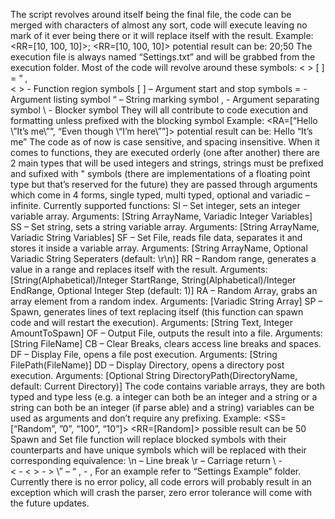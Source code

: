 The script revolves around itself being the final file,  the code can be merged with characters of almost any sort,  code will execute leaving no mark of it ever being there or it will replace itself with the result.
Example: 
<RR=[10, 100, 10]>; <RR=[10, 100, 10]>  potential result can be: 20;50
The execution file is always named “Settings.txt” and will be grabbed from the execution folder.
Most of the code will revolve around these symbols: < >  [ ] = “ , \
< > - Function region symbols
[ ] – Argument start and stop symbols
= - Argument listing symbol
“ – String marking symbol
, - Argument separating symbol
\ - Blocker symbol
They will all contribute to code execution and formatting unless prefixed with the blocking symbol
Example:
<RA=[“Hello \”It’s me\””, “Even though \“I’m here\””]> potential result can be: Hello “It’s me”
The code as of now is case sensitive, and spacing insensitive.
When it comes to functions, they are executed orderly (one after another) there are 2 main types that will be used integers and strings, strings must be prefixed and sufixed with " symbols (there are implementations of a floating point type but that’s reserved for the future) they are passed through arguments which come in 4 forms, single typed, multi typed, optional and variadic – infinite.
Currently supported functions:
SI – Set integer, sets an integer variable array. Arguments: [String ArrayName, Variadic Integer Variables]
SS – Set string, sets a string variable array. Arguments: [String ArrayName, Variadic String Variables]
SF – Set File, reads file data, separates it and stores it inside a variable array. Arguments: [String ArrayName, Optional Variadic String Seperaters (default: \r\n)]
RR – Random range, generates a value in a range and replaces itself with the result. Arguments: [String(Alphabetical)/Integer StartRange, String(Alphabetical)/Integer EndRange, Optional Integer Step (default: 1)]
RA – Random Array, grabs an array element from a random index. Arguments: [Variadic String Array]
SP – Spawn, generates lines of text replacing itself (this function can spawn code and will restart the execution). Arguments: [String Text, Integer AmountToSpawn]
OF – Output File, outputs the result into a file. Arguments: [String FileName]
CB – Clear Breaks, clears access line breaks and spaces.
DF – Display File, opens a file post execution.  Arguments: [String FilePath(FileName)]
DD – Display Directory, opens a directory post execution. Arguments: [Optional String DirectoryPath(DirectoryName, default: Current Directory)]
The code contains variable arrays, they are both typed and type less (e.g. a integer can both be an integer and a string or a string can both be an integer (if parse able) and a string) variables can be used as arguments and don’t require any prefixing.
Example:
<SS=[“Random”, ”0”, “100”, “10”]>
<RR=[Random]> possible result can be 50
Spawn and Set file function will replace blocked symbols with their counterparts and have unique symbols which will be replaced with their corresponding equivalence:
\n – Line break
\r – Carriage return
\\ - \
\< - <
\> - >
\” – “
\, - ,
For an example refer to “Settings Example” folder.
Currently there is no error policy, all code errors will probably result in an exception which will crash the parser, zero error tolerance will come with the future updates.
